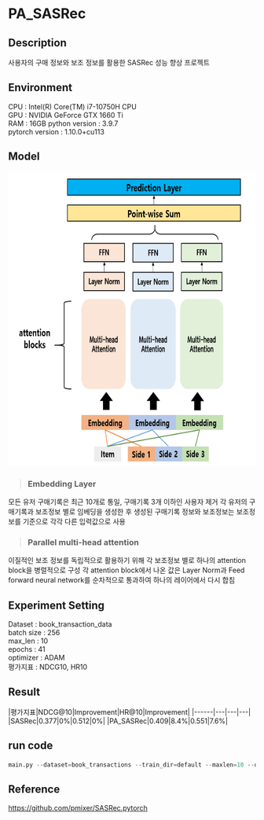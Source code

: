 # PA_SASRec

## Description
사용자의 구매 정보와 보조 정보를 활용한 SASRec 성능 향상 프로젝트  

## Environment
CPU : Intel(R) Core(TM) i7-10750H CPU  
GPU : NVIDIA GeForce GTX 1660 Ti  
RAM : 16GB
python version : 3.9.7  
pytorch version : 1.10.0+cu113  

## Model
<img src="https://github.com/et007693/PA_SASRec/blob/main/img/model.png?raw=true" width="600" height="600"></img>

  > ### Embedding Layer  
  모든 유저 구매기록은 최근 10개로 통일, 구매기록 3개 이하인 사용자 제거
  각 유저의 구매기록과 보조정보 별로 임베딩을 생성한 후 생성된 구매기록 정보와 보조정보는 보조정보를 기준으로 각각 다른
  입력값으로 사용
  
  
  > ### Parallel multi-head attention  
  이질적인 보조 정보를 독립적으로 활용하기 위해 각 보조정보 별로 하나의 attention block을 병렬적으로 구성
  각 attention block에서 나온 값은 Layer Norm과 Feed forward neural network를 순차적으로 통과하여 하나의 레이어에서 다시 합침
  

## Experiment Setting
Dataset : book_transaction_data  
batch size : 256  
max_len : 10  
epochs : 41  
optimizer : ADAM  
평가지표 : NDCG10, HR10  

## Result

|평가지표|NDCG@10|Improvement|HR@10|Improvement|
|------|---|---|---|
|SASRec|0.377|0%|0.512|0%|
|PA_SASRec|0.409|8.4%|0.551|7.6%|

## run code
``` python
main.py --dataset=book_transactions --train_dir=default --maxlen=10 --dropout_rate=0.2 --device=cuda
```

## Reference
https://github.com/pmixer/SASRec.pytorch
